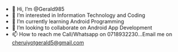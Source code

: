 - 👋 Hi, I’m @Gerald985
- 👀 I’m interested in Information Technology and Coding
- 🌱 I’m currently learning Android Programming
- 💞️ I’m looking to collaborate on Android App Development
- 📫 How to reach me Call/Whatsapp on 0718932230...Email me on cheruiyotgerald5@gmail.com

<!---
Gerald985/Gerald985 is a ✨ special ✨ repository because its `README.md` (this file) appears on your GitHub profile.
You can click the Preview link to take a look at your changes.
--->
